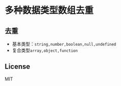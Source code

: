 # 多种数据类型数组去重

## 去重
- 基本类型：`string,number,boolean,null,undefined`
- 复合类型`array,object,function`

## License
MIT